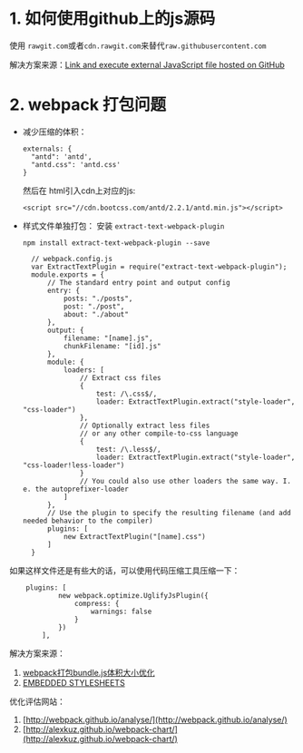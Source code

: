 # 1. 如何使用github上的js源码
使用 `rawgit.com`或者`cdn.rawgit.com`来替代`raw.githubusercontent.com`

解决方案来源：[Link and execute external JavaScript file hosted on GitHub](http://stackoverflow.com/questions/17341122/link-and-execute-external-javascript-file-hosted-on-github?answertab=votes#tab-top)

# 2. webpack 打包问题
- 减少压缩的体积：

  ```
  externals: {
    "antd": 'antd',
    "antd.css": 'antd.css'
  }
  ```
  然后在 html引入cdn上对应的js:
  ```
  <script src="//cdn.bootcss.com/antd/2.2.1/antd.min.js"></script>
  ```
- 样式文件单独打包：
  安装 `extract-text-webpack-plugin`
  ```
  npm install extract-text-webpack-plugin --save
  ```

  ```
    // webpack.config.js
    var ExtractTextPlugin = require("extract-text-webpack-plugin");
    module.exports = {
        // The standard entry point and output config
        entry: {
            posts: "./posts",
            post: "./post",
            about: "./about"
        },
        output: {
            filename: "[name].js",
            chunkFilename: "[id].js"
        },
        module: {
            loaders: [
                // Extract css files
                {
                    test: /\.css$/,
                    loader: ExtractTextPlugin.extract("style-loader", "css-loader")
                },
                // Optionally extract less files
                // or any other compile-to-css language
                {
                    test: /\.less$/,
                    loader: ExtractTextPlugin.extract("style-loader", "css-loader!less-loader")
                }
                // You could also use other loaders the same way. I. e. the autoprefixer-loader
            ]
        },
        // Use the plugin to specify the resulting filename (and add needed behavior to the compiler)
        plugins: [
            new ExtractTextPlugin("[name].css")
        ]
    }
  ```
  
如果这样文件还是有些大的话，可以使用代码压缩工具压缩一下：
```
    plugins: [
            new webpack.optimize.UglifyJsPlugin({
                compress: {
                    warnings: false
                }
            })
        ],
```

解决方案来源：
1. [webpack打包bundle.js体积大小优化 ](https://github.com/youngwind/blog/issues/65)
2. [EMBEDDED STYLESHEETS](https://webpack.github.io/docs/stylesheets.html)

优化评估网站：
1. [http://webpack.github.io/analyse/](http://webpack.github.io/analyse/)
2. [http://alexkuz.github.io/webpack-chart/](http://alexkuz.github.io/webpack-chart/)
  
  


